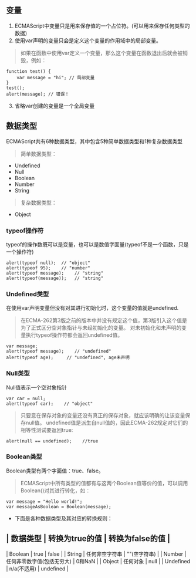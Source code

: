 ## 变量
1. ECMAScript中变量只是用来保存值的一个占位符。(可以用来保存任何类型的数据)
2. 使用var声明的变量只会是定义这个变量的作用域中的局部变量。
>如果在函数中使用var定义一个变量，那么这个变量在函数退出后就会被销毁，例如：

    function test() {
        var message = "hi"; // 局部变量
    }
    test();
    alert(message); // 错误！

3. 省略var创建的变量是一个全局变量
## 数据类型
ECMAScript共有6种数据类型，其中包含5种简单数据类型和1种复杂数据类型
>简单数据类型：
- Undefined
- Null
- Boolean
- Number
- String
>复杂数据类型：
- Object
### typeof操作符
typeof的操作数既可以是变量，也可以是数值字面量(typeof不是一个函数，只是一个操作符)

    alert(typeof null);  // "object"
    alert(typeof 95);    // "number"
    alert(typeof message);    // "string"
    alert(typeof(message));   // "string"

### Undefined类型
在使用var声明变量但没有对其进行初始化时，这个变量的值就是undefined.
>在ECMA-262第3版之前的版本中并没有规定这个值，第3版引入这个值是为了正式区分空对象指针与未经初始化的变量。
对未初始化和未声明的变量执行typeof操作符都会返回undefined值。

    var message;   
    alert(typeof message);    // "undefined"
    alert(typeof age);     // "undefined", age未声明

### Null类型
Null值表示一个空对象指针

    var car = null;
    alert(typeof car);    // "object"

>只要意在保存对象的变量还没有真正的保存对象，就应该明确的让该变量保存null值。
>undefined值是派生自null值的，因此ECMA-262规定对它们的相等性测试要返回true:

    alert(null == undefined);    //true

### Boolean类型
Boolean类型有两个字面值：true、false。
>ECMAScript中所有类型的值都有与这两个Boolean值等价的值，可以调用Boolean()对其进行转化，如：

    var message = "Hello world!";
    var messageAsBoolean = Boolean(message);

- 下面是各种数据类型及其对应的转换规则：

| 数据类型 | 转换为true的值 | 转换为false的值 |
--------------------------------------
| Boolean | true | false |
| String | 任何非空字符串 | ""(空字符串) |
| Number | 任何非零数字值(包括无穷大) | 0和NaN |
| Object | 任何对象 | null |
| Undefined | n/a(不适用) | undefined |









